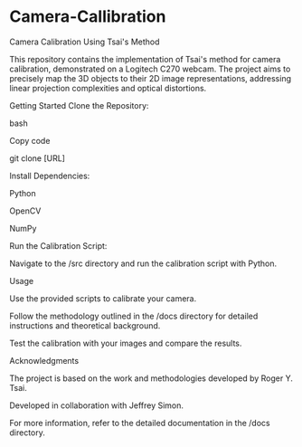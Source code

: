 # Camera-Callibration
Camera Calibration Using Tsai's Method

This repository contains the implementation of Tsai's method for camera calibration, demonstrated on a Logitech C270 webcam. The project aims to precisely map the 3D objects to their 2D image representations, addressing linear projection complexities and optical distortions.


Getting Started
Clone the Repository:

bash

Copy code

git clone [URL]

Install Dependencies:

Python

OpenCV

NumPy

Run the Calibration Script:

Navigate to the /src directory and run the calibration script with Python.

Usage

Use the provided scripts to calibrate your camera.

Follow the methodology outlined in the /docs directory for detailed instructions and theoretical background.

Test the calibration with your images and compare the results.

Acknowledgments

The project is based on the work and methodologies developed by Roger Y. Tsai.

Developed in collaboration with Jeffrey Simon.

For more information, refer to the detailed documentation in the /docs directory.

